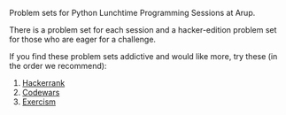 Problem sets for Python Lunchtime Programming Sessions at Arup.

There is a problem set for each session and a hacker-edition problem set for those who are eager for a challenge.

If you find these problem sets addictive and would like more, try these (in the order we recommend):

1. [Hackerrank](https://www.hackerrank.com/)
2. [Codewars](https://www.codewars.com)
3. [Exercism](http://exercism.io/)
